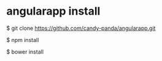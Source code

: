 # angularapp install 



$ git clone https://github.com/candy-panda/angularapp.git 

$ npm install 

$ bower install
